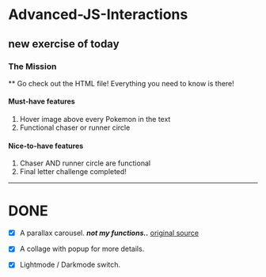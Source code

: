 # Advanced-JS-Interactions
## new exercise of today
### The Mission
** Go check out the HTML file! Everything you need to know is there!

#### Must-have features
1. Hover image above every Pokemon in the text
1. Functional chaser or runner circle
#### Nice-to-have features
1. Chaser AND runner circle are functional
1. Final letter challenge completed!

---
# DONE
- [x]  A parallax carousel.
***not my functions..*** 
[original source](https://github.com/woody180/FG-Gallery)

- [x]  A collage with popup for more details.
- [x]  Lightmode / Darkmode switch.
